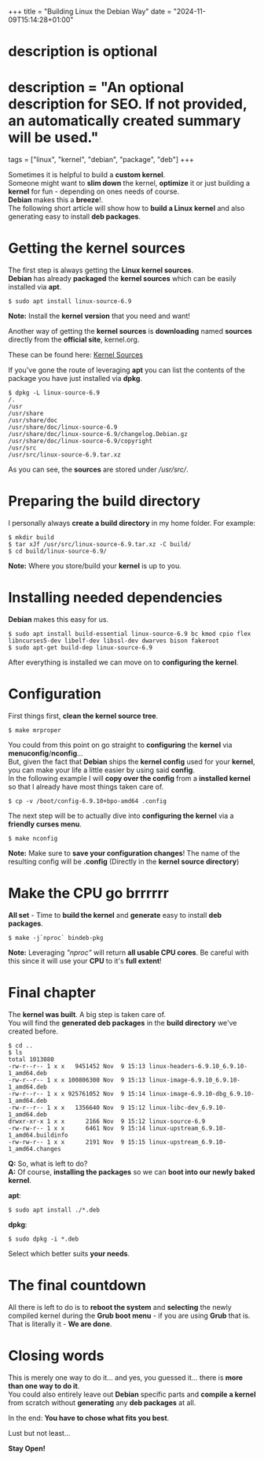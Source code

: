 +++
title = "Building Linux the Debian Way"
date = "2024-11-09T15:14:28+01:00"

#
# description is optional
#
# description = "An optional description for SEO. If not provided, an automatically created summary will be used."

tags = ["linux", "kernel", "debian", "package", "deb"]
+++

Sometimes it is helpful to build a **custom kernel**.   
Someone might want to **slim down** the kernel, **optimize** it or just building a **kernel** for fun - depending on ones needs of course.   
**Debian** makes this a **breeze**!.   
The following short article will show how to **build a Linux kernel** and also generating easy to install **deb packages**.

# Getting the kernel sources
The first step is always getting the **Linux kernel sources**.   
**Debian** has already **packaged** the **kernel sources** which can be easily installed via **apt**.

```shell
$ sudo apt install linux-source-6.9
```
**Note:** Install the **kernel** **version** that you need and want!

Another way of getting the **kernel sources** is **downloading** named **sources** directly from the **official site**, kernel.org.

These can be found here: [Kernel Sources](https://kernel.org)

If you've gone the route of leveraging **apt** you can list the contents of the package you have just installed via **dpkg**.

```shell
$ dpkg -L linux-source-6.9 
/.
/usr
/usr/share
/usr/share/doc
/usr/share/doc/linux-source-6.9
/usr/share/doc/linux-source-6.9/changelog.Debian.gz
/usr/share/doc/linux-source-6.9/copyright
/usr/src
/usr/src/linux-source-6.9.tar.xz
```

As you can see, the **sources** are stored under */usr/src/*.

# Preparing the build directory
I personally always **create a build directory** in my home folder.
For example:
```shell
$ mkdir build 
$ tar xJf /usr/src/linux-source-6.9.tar.xz -C build/
$ cd build/linux-source-6.9/
```
**Note:** Where you store/build your **kernel** is up to you.

# Installing needed dependencies
**Debian** makes this easy for us.

```shell
$ sudo apt install build-essential linux-source-6.9 bc kmod cpio flex libncurses5-dev libelf-dev libssl-dev dwarves bison fakeroot
$ sudo apt-get build-dep linux-source-6.9
```

After everything is installed we can move on to **configuring the kernel**.

# Configuration
First things first, **clean the kernel source tree**.
```shell
$ make mrproper
```

You could from this point on go straight to **configuring** the **kernel** via **menuconfig**/**nconfig**...   
But, given the fact that **Debian** ships the **kernel config** used for your **kernel**, you can make your life a little easier by using said **config**.   
In the following example I will **copy over the config** from a **installed kernel** so that I already have most things taken care of.

```shell
$ cp -v /boot/config-6.9.10+bpo-amd64 .config
```

The next step will be to actually dive into **configuring the kernel** via a **friendly curses menu**.

```shell
$ make nconfig
```

**Note:** Make sure to **save your configuration changes**! The name of the resulting config will be **.config** (Directly in the **kernel source directory**)

# Make the CPU go brrrrrr
**All set** - Time to **build the kernel** and **generate** easy to install **deb packages**.

```shell
$ make -j`nproc` bindeb-pkg
```
**Note:** Leveraging *"nproc"* will return **all usable CPU cores**. Be careful with this since it will use your **CPU** to it's **full extent**!

# Final chapter
The **kernel was built**. A big step is taken care of.   
You will find the **generated deb packages** in the **build directory** we've created before.

```shell
$ cd ..
$ ls
total 1013080
-rw-r--r-- 1 x x   9451452 Nov  9 15:13 linux-headers-6.9.10_6.9.10-1_amd64.deb
-rw-r--r-- 1 x x 100806300 Nov  9 15:13 linux-image-6.9.10_6.9.10-1_amd64.deb
-rw-r--r-- 1 x x 925761052 Nov  9 15:14 linux-image-6.9.10-dbg_6.9.10-1_amd64.deb
-rw-r--r-- 1 x x   1356640 Nov  9 15:12 linux-libc-dev_6.9.10-1_amd64.deb
drwxr-xr-x 1 x x      2166 Nov  9 15:12 linux-source-6.9
-rw-rw-r-- 1 x x      6461 Nov  9 15:14 linux-upstream_6.9.10-1_amd64.buildinfo
-rw-rw-r-- 1 x x      2191 Nov  9 15:15 linux-upstream_6.9.10-1_amd64.changes
```

**Q:** So, what is left to do?   
**A:** Of course, **installing the packages** so we can **boot into our newly baked kernel**.

**apt**:
```shell
$ sudo apt install ./*.deb
```
**dpkg**:
```shell
$ sudo dpkg -i *.deb
```
Select which better suits **your needs**.

# The final countdown
All there is left to do is to **reboot the system** and **selecting** the newly compiled kernel during the **Grub boot menu** - if you are using **Grub** that is.   
That is literally it - **We are done**.

# Closing words
This is merely one way to do it... and yes, you guessed it... there is **more than one way to do it**.   
You could also entirely leave out **Debian** specific parts and **compile a kernel** from scratch without **generating** any **deb packages** at all.   

In the end: **You have to chose what fits you best**.   

Lust but not least...

**Stay Open!**